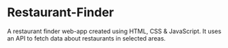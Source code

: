 # Restaurant-Finder
   A restaurant finder web-app created using HTML, CSS & JavaScript. 
   It uses an API to fetch data about restaurants in selected areas.

